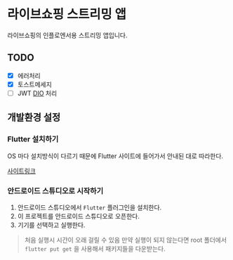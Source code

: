 # 라이브쇼핑 스트리밍 앱

라이브쇼핑의 인플로엔서용 스트리밍 앱입니다.

## TODO

- [x] 에러처리
- [x] 토스트메세지
- [ ] JWT [DIO](https://pub.dev/packages/dio) 처리

## 개발환경 설정

### Flutter 설치하기

OS 마다 설치방식이 다르기 때문에 Flutter 사이트에 들어가서 안내된 대로 따라한다.

[사이트링크](https://flutter-ko.dev/docs/get-started/install)

### 안드로이드 스튜디오로 시작하기

1. 안드로이드 스튜디오에서 `Flutter` 플러그인을 설치한다.
2. 이 프로젝트를 안드로이드 스튜디오로 오픈한다.
3. 기기를 선택하고 실행한다.

> 처음 실행시 시간이 오래 걸릴 수 있음
> 만약 실행이 되지 않는다면 root 폴더에서 `flutter put get` 을 사용해서 패키지들을 다운받는다.
